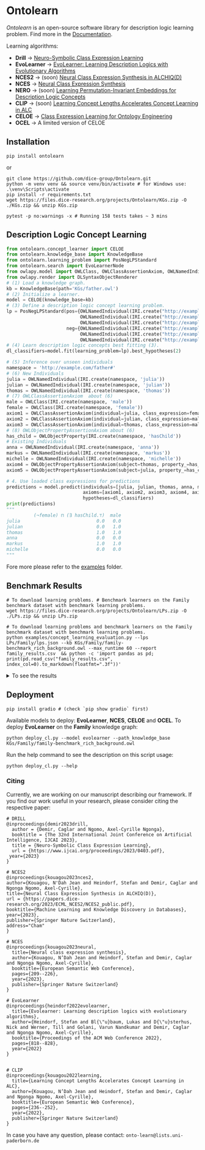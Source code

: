 # Ontolearn

*Ontolearn* is an open-source software library for description logic learning problem.
Find more in the [Documentation](https://ontolearn-docs-dice-group.netlify.app/usage/01_introduction).

Learning algorithms: 
- **Drill** &rarr; [Neuro-Symbolic Class Expression Learning](https://www.ijcai.org/proceedings/2023/0403.pdf)
- **EvoLearner** &rarr; [EvoLearner: Learning Description Logics with Evolutionary Algorithms](https://dl.acm.org/doi/abs/10.1145/3485447.3511925)
- **NCES2** &rarr; (soon) [Neural Class Expression Synthesis in ALCHIQ(D)](https://papers.dice-research.org/2023/ECML_NCES2/NCES2_public.pdf)
- **NCES** &rarr; [Neural Class Expression Synthesis](https://link.springer.com/chapter/10.1007/978-3-031-33455-9_13) 
- **NERO** &rarr; (soon) [Learning Permutation-Invariant Embeddings for Description Logic Concepts](https://link.springer.com/chapter/10.1007/978-3-031-30047-9_9)
- **CLIP** &rarr; (soon) [Learning Concept Lengths Accelerates Concept Learning in ALC](https://link.springer.com/chapter/10.1007/978-3-031-06981-9_14)
- **CELOE** &rarr; [Class Expression Learning for Ontology Engineering](https://www.sciencedirect.com/science/article/abs/pii/S1570826811000023)
- **OCEL** &rarr; A limited version of CELOE

## Installation

```shell
pip install ontolearn 
```
or
```shell
git clone https://github.com/dice-group/Ontolearn.git 
python -m venv venv && source venv/bin/activate # for Windows use: .\venv\Scripts\activate 
pip install -r requirements.txt
wget https://files.dice-research.org/projects/Ontolearn/KGs.zip -O ./KGs.zip && unzip KGs.zip
```

```shell
pytest -p no:warnings -x # Running 158 tests takes ~ 3 mins
```

## Description Logic Concept Learning 
```python
from ontolearn.concept_learner import CELOE
from ontolearn.knowledge_base import KnowledgeBase
from ontolearn.learning_problem import PosNegLPStandard
from ontolearn.search import EvoLearnerNode
from owlapy.model import OWLClass, OWLClassAssertionAxiom, OWLNamedIndividual, IRI, OWLObjectProperty, OWLObjectPropertyAssertionAxiom
from owlapy.render import DLSyntaxObjectRenderer
# (1) Load a knowledge graph.
kb = KnowledgeBase(path='KGs/father.owl')
# (2) Initialize a learner.
model = CELOE(knowledge_base=kb)
# (3) Define a description logic concept learning problem.
lp = PosNegLPStandard(pos={OWLNamedIndividual(IRI.create("http://example.com/father#stefan")),
                           OWLNamedIndividual(IRI.create("http://example.com/father#markus")),
                           OWLNamedIndividual(IRI.create("http://example.com/father#martin"))},
                      neg={OWLNamedIndividual(IRI.create("http://example.com/father#heinz")),
                           OWLNamedIndividual(IRI.create("http://example.com/father#anna")),
                           OWLNamedIndividual(IRI.create("http://example.com/father#michelle"))})
# (4) Learn description logic concepts best fitting (3).
dl_classifiers=model.fit(learning_problem=lp).best_hypotheses(2)

# (5) Inference over unseen individuals
namespace = 'http://example.com/father#'
# (6) New Individuals
julia = OWLNamedIndividual(IRI.create(namespace, 'julia'))
julian = OWLNamedIndividual(IRI.create(namespace, 'julian'))
thomas = OWLNamedIndividual(IRI.create(namespace, 'thomas'))
# (7) OWLClassAssertionAxiom  about (6)
male = OWLClass(IRI.create(namespace, 'male'))
female = OWLClass(IRI.create(namespace, 'female'))
axiom1 = OWLClassAssertionAxiom(individual=julia, class_expression=female)
axiom2 = OWLClassAssertionAxiom(individual=julian, class_expression=male)
axiom3 = OWLClassAssertionAxiom(individual=thomas, class_expression=male)
# (8) OWLObjectPropertyAssertionAxiom about (6)
has_child = OWLObjectProperty(IRI.create(namespace, 'hasChild'))
# Existing Individuals
anna = OWLNamedIndividual(IRI.create(namespace, 'anna'))
markus = OWLNamedIndividual(IRI.create(namespace, 'markus'))
michelle = OWLNamedIndividual(IRI.create(namespace, 'michelle'))
axiom4 = OWLObjectPropertyAssertionAxiom(subject=thomas, property_=has_child, object_=julian)
axiom5 = OWLObjectPropertyAssertionAxiom(subject=julia, property_=has_child, object_=julian)

# 4. Use loaded class expressions for predictions
predictions = model.predict(individuals=[julia, julian, thomas, anna, markus, michelle],
                            axioms=[axiom1, axiom2, axiom3, axiom4, axiom5],
                            hypotheses=dl_classifiers)
print(predictions)
"""
          (¬female) ⊓ (∃ hasChild.⊤)  male
julia                            0.0   0.0
julian                           0.0   1.0
thomas                           1.0   1.0
anna                             0.0   0.0
markus                           1.0   1.0
michelle                         0.0   0.0
"""
```

Fore more please refer to  the [examples](https://github.com/dice-group/Ontolearn/tree/develop/examples) folder.

## Benchmark Results
```shell
# To download learning problems. # Benchmark learners on the Family benchmark dataset with benchmark learning problems.
wget https://files.dice-research.org/projects/Ontolearn/LPs.zip -O ./LPs.zip && unzip LPs.zip
```

```shell
# To download learning problems and benchmark learners on the Family benchmark dataset with benchmark learning problems.
python examples/concept_learning_evaluation.py --lps LPs/Family/lps.json --kb KGs/Family/family-benchmark_rich_background.owl --max_runtime 60 --report family_results.csv  && python -c 'import pandas as pd; print(pd.read_csv("family_results.csv", index_col=0).to_markdown(floatfmt=".3f"))'
```
<details> <summary> To see the results </summary>

Below, we report the average results of 5 runs.
Each model has 60 second to find a fitting answer. DRILL results are obtained by using F1 score as heuristic function.
Note that F1 scores denote the quality of the find/constructed concept w.r.t. E^+ and E^-.

### Family Benchmark Results

| LP                 |   Train-F1-OCEL |   Test-F1-OCEL |   RT-OCEL |   Train-F1-CELOE |   Test-F1-CELOE |   RT-CELOE |   Train-F1-Evo |   Test-F1-Evo |   RT-Evo |   Train-F1-DRILL |   Test-F1-DRILL |   RT-DRILL |   Train-F1-TDL |   Test-F1-TDL |   RT-TDL |   Train-F1-NCES |   Test-F1-NCES |   RT-NCES |
|:-------------------|----------------:|---------------:|----------:|-----------------:|----------------:|-----------:|---------------:|--------------:|---------:|-----------------:|----------------:|-----------:|---------------:|--------------:|---------:|----------------:|---------------:|----------:|
| Aunt               |           0.848 |          0.637 |     8.923 |            0.918 |           0.855 |      8.923 |          1.000 |         0.986 |    1.849 |            0.868 |           0.820 |     10.195 |          0.960 |         0.960 |    7.214 |           0.715 |          0.712 |     0.363 |
| Brother            |           1.000 |          1.000 |     0.009 |            1.000 |           1.000 |      0.009 |          1.000 |         1.000 |    0.380 |            1.000 |           1.000 |      0.011 |          1.000 |         1.000 |    7.018 |           0.946 |          0.967 |     0.337 |
| Cousin             |           0.740 |          0.708 |     7.096 |            0.796 |           0.789 |      7.096 |          1.000 |         0.993 |    2.247 |            0.826 |           0.779 |     10.150 |          0.977 |         0.951 |    8.215 |           0.667 |          0.667 |     0.333 |
| Daughter           |           1.000 |          1.000 |     0.008 |            1.000 |           1.000 |      0.008 |          1.000 |         1.000 |    0.331 |            1.000 |           1.000 |      0.013 |          1.000 |         1.000 |    7.410 |           0.992 |          0.983 |     0.316 |
| Father             |           1.000 |          1.000 |     0.003 |            1.000 |           1.000 |      0.003 |          1.000 |         1.000 |    0.422 |            1.000 |           1.000 |      0.005 |          1.000 |         1.000 |    7.369 |           0.937 |          0.935 |     0.290 |
| Granddaughter      |           1.000 |          1.000 |     0.002 |            1.000 |           1.000 |      0.002 |          1.000 |         1.000 |    0.361 |            1.000 |           1.000 |      0.004 |          1.000 |         1.000 |    7.254 |           0.924 |          0.941 |     0.320 |
| Grandfather        |           1.000 |          1.000 |     0.003 |            1.000 |           1.000 |      0.003 |          1.000 |         1.000 |    0.347 |            1.000 |           1.000 |      0.003 |          1.000 |         1.000 |    7.180 |           0.709 |          0.727 |     0.334 |
| Grandgranddaughter |           1.000 |          1.000 |     0.005 |            1.000 |           1.000 |      0.005 |          1.000 |         1.000 |    0.285 |            1.000 |           1.000 |      0.002 |          1.000 |         1.000 |    6.651 |           0.860 |          0.873 |     0.300 |
| Grandgrandfather   |           1.000 |          1.000 |     0.464 |            1.000 |           1.000 |      0.464 |          1.000 |         1.000 |    0.287 |            1.000 |           1.000 |      0.116 |          0.953 |         0.947 |    6.656 |           0.768 |          0.793 |     0.337 |
| Grandgrandmother   |           1.000 |          1.000 |     3.018 |            1.000 |           1.000 |      3.018 |          1.000 |         1.000 |    0.274 |            1.000 |           1.000 |      0.116 |          0.944 |         0.947 |    6.713 |           0.706 |          0.703 |     0.308 |
| Grandgrandson      |           1.000 |          1.000 |     1.127 |            1.000 |           1.000 |      1.127 |          1.000 |         1.000 |    0.346 |            1.000 |           1.000 |      0.025 |          0.940 |         0.911 |    6.945 |           0.860 |          0.909 |     0.289 |
| Grandmother        |           1.000 |          1.000 |     0.003 |            1.000 |           1.000 |      0.003 |          1.000 |         1.000 |    0.365 |            1.000 |           1.000 |      0.003 |          1.000 |         1.000 |    7.033 |           0.761 |          0.764 |     0.299 |
| Grandson           |           1.000 |          1.000 |     0.003 |            1.000 |           1.000 |      0.003 |          1.000 |         1.000 |    0.394 |            1.000 |           1.000 |      0.004 |          1.000 |         1.000 |    7.071 |           0.908 |          0.924 |     0.342 |
| Mother             |           1.000 |          1.000 |     0.003 |            1.000 |           1.000 |      0.003 |          1.000 |         1.000 |    0.412 |            1.000 |           1.000 |      0.005 |          1.000 |         1.000 |    7.524 |           0.977 |          0.978 |     0.343 |
| PersonWithASibling |           1.000 |          1.000 |     0.003 |            1.000 |           1.000 |      0.003 |          1.000 |         1.000 |    0.365 |            0.737 |           0.725 |     10.203 |          1.000 |         1.000 |    7.473 |           0.925 |          0.941 |     0.349 |
| Sister             |           1.000 |          1.000 |     0.002 |            1.000 |           1.000 |      0.002 |          1.000 |         1.000 |    0.341 |            1.000 |           1.000 |      0.009 |          1.000 |         1.000 |    7.038 |           0.879 |          0.894 |     0.330 |
| Son                |           1.000 |          1.000 |     0.003 |            1.000 |           1.000 |      0.003 |          1.000 |         1.000 |    0.349 |            1.000 |           1.000 |      0.004 |          1.000 |         1.000 |    7.232 |           0.927 |          0.893 |     0.316 |
| Uncle              |           0.903 |          0.891 |    10.118 |            0.907 |           0.891 |     10.118 |          1.000 |         0.967 |    1.451 |            0.928 |           0.908 |     10.089 |          0.926 |         0.918 |    7.160 |           0.688 |          0.693 |     0.345 |


### Mutagenesis Benchmark Results
```shell
python examples/concept_learning_evaluation.py --lps LPs/Mutagenesis/lps.json --kb KGs/Mutagenesis/mutagenesis.owl --max_runtime 60 --report mutagenesis_results.csv && python -c 'import pandas as pd; print(pd.read_csv("mutagenesis_results.csv", index_col=0).to_markdown(floatfmt=".3f"))'
```
| LP       |   F1-OCEL |   RT-OCEL |   F1-CELOE |   RT-CELOE |   F1-Evo |   RT-Evo |   F1-DRILL |   RT-DRILL |   F1-TDL |   RT-TDL |
|:---------|----------:|----------:|-----------:|-----------:|---------:|---------:|-----------:|-----------:|---------:|---------:|
| NotKnown |     0.916 |    60.226 |      0.916 |     41.243 |    0.976 |   40.411 |      0.704 |     60.044 |    1.000 |   49.022 |

### Carcinogenesis Benchmark Results
```shell
python examples/concept_learning_evaluation.py --lps LPs/Carcinogenesis/lps.json --kb KGs/Carcinogenesis/carcinogenesis.owl --max_runtime 60 --report carcinogenesis_results.csv  && python -c 'import pandas as pd; print(pd.read_csv("carcinogenesis_results.csv", index_col=0).to_markdown(floatfmt=".3f"))'
```

| LP       |   F1-OCEL |   RT-OCEL |   F1-CELOE |   RT-CELOE |   F1-Evo |   RT-Evo |   F1-DRILL |   RT-DRILL |   F1-TDL |   RT-TDL |
|:---------|----------:|----------:|-----------:|-----------:|---------:|---------:|-----------:|-----------:|---------:|---------:|
| NOTKNOWN |     0.739 |    64.975 |      0.739 |     60.004 |    0.814 |   60.758 |      0.705 |     60.066 |    1.000 |   56.701 |



Use `python examples/concept_learning_cv_evaluation.py` to apply stratified k-fold cross validation on learning problems. 

</details>

## Deployment 

```shell
pip install gradio # (check `pip show gradio` first)
```

Available models to deploy: **EvoLearner**, **NCES**, **CELOE** and **OCEL**.
To deploy **EvoLearner** on the **Family** knowledge graph:
```shell
python deploy_cl.py --model evolearner --path_knowledge_base KGs/Family/family-benchmark_rich_background.owl
```
Run the help command to see the description on this script usage:

```shell
python deploy_cl.py --help
```

### Citing
Currently, we are working on our manuscript describing our framework. 
If you find our work useful in your research, please consider citing the respective paper:
```
# DRILL
@inproceedings{demir2023drill,
  author = {Demir, Caglar and Ngomo, Axel-Cyrille Ngonga},
  booktitle = {The 32nd International Joint Conference on Artificial Intelligence, IJCAI 2023},
  title = {Neuro-Symbolic Class Expression Learning},
  url = {https://www.ijcai.org/proceedings/2023/0403.pdf},
 year={2023}
}

# NCES2
@inproceedings{kouagou2023nces2,
author={Kouagou, N'Dah Jean and Heindorf, Stefan and Demir, Caglar and Ngonga Ngomo, Axel-Cyrille},
title={Neural Class Expression Synthesis in ALCHIQ(D)},
url = {https://papers.dice-research.org/2023/ECML_NCES2/NCES2_public.pdf},
booktitle={Machine Learning and Knowledge Discovery in Databases},
year={2023},
publisher={Springer Nature Switzerland},
address="Cham"
}

# NCES
@inproceedings{kouagou2023neural,
  title={Neural class expression synthesis},
  author={Kouagou, N’Dah Jean and Heindorf, Stefan and Demir, Caglar and Ngonga Ngomo, Axel-Cyrille},
  booktitle={European Semantic Web Conference},
  pages={209--226},
  year={2023},
  publisher={Springer Nature Switzerland}
}

# EvoLearner
@inproceedings{heindorf2022evolearner,
  title={Evolearner: Learning description logics with evolutionary algorithms},
  author={Heindorf, Stefan and Bl{\"u}baum, Lukas and D{\"u}sterhus, Nick and Werner, Till and Golani, Varun Nandkumar and Demir, Caglar and Ngonga Ngomo, Axel-Cyrille},
  booktitle={Proceedings of the ACM Web Conference 2022},
  pages={818--828},
  year={2022}
}


# CLIP
@inproceedings{kouagou2022learning,
  title={Learning Concept Lengths Accelerates Concept Learning in ALC},
  author={Kouagou, N’Dah Jean and Heindorf, Stefan and Demir, Caglar and Ngonga Ngomo, Axel-Cyrille},
  booktitle={European Semantic Web Conference},
  pages={236--252},
  year={2022},
  publisher={Springer Nature Switzerland}
}
```

In case you have any question, please contact:  ```onto-learn@lists.uni-paderborn.de```
